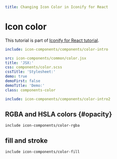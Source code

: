 ```yaml
title: Changing Icon Color in Iconify for React
```

# Icon color

This tutorial is part of [Iconify for React tutorial](./index.md).

```yaml
include: icon-components/components/color-intro
```

```yaml
src: icon-components/common/color.jsx
title: 'JSX:'
css: components/color.scss
cssTitle: 'Stylesheet:'
demo: true
demoFirst: false
demoTitle: 'Demo:'
class: components-color
```

```yaml
include: icon-components/components/color-intro2
```

## RGBA and HSLA colors {#opacity}

`include icon-components/color-rgba`

## fill and stroke

`include icon-components/color-fill`
